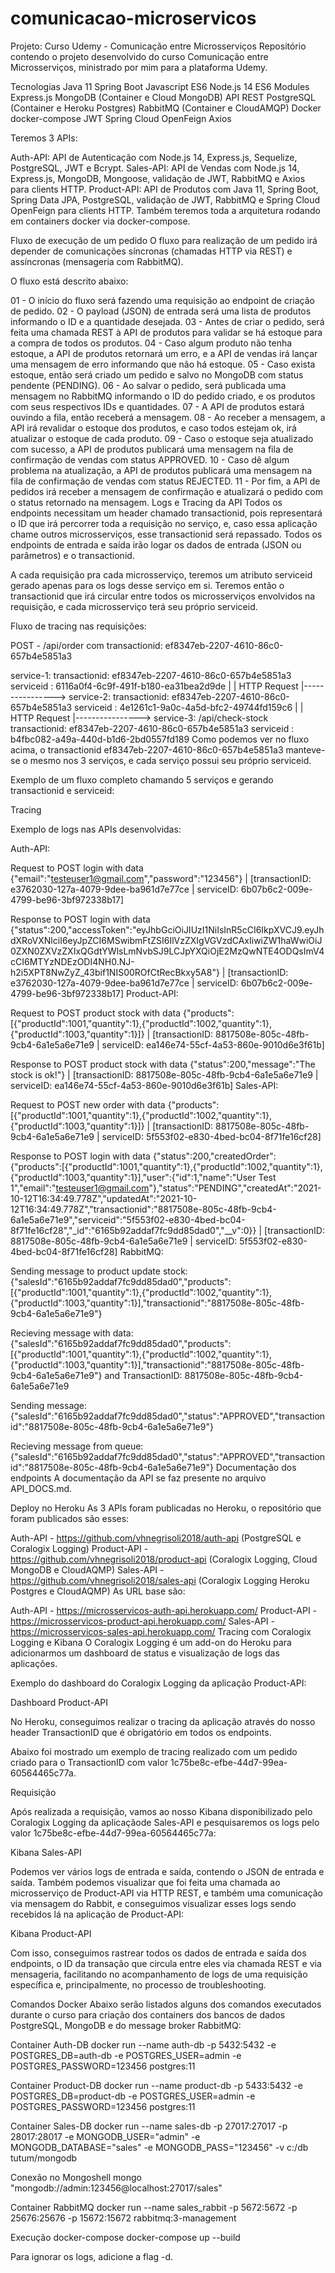 # comunicacao-microservicos
Projeto: Curso Udemy - Comunicação entre Microsserviços
Repositório contendo o projeto desenvolvido do curso Comunicação entre Microsserviços, ministrado por mim para a plataforma Udemy.

Tecnologias
Java 11
Spring Boot
Javascript ES6
Node.js 14
ES6 Modules
Express.js
MongoDB (Container e Cloud MongoDB)
API REST
PostgreSQL (Container e Heroku Postgres)
RabbitMQ (Container e CloudAMQP)
Docker
docker-compose
JWT
Spring Cloud OpenFeign
Axios

Teremos 3 APIs:

Auth-API: API de Autenticação com Node.js 14, Express.js, Sequelize, PostgreSQL, JWT e Bcrypt.
Sales-API: API de Vendas com Node.js 14, Express.js, MongoDB, Mongoose, validação de JWT, RabbitMQ e Axios para clients HTTP.
Product-API: API de Produtos com Java 11, Spring Boot, Spring Data JPA, PostgreSQL, validação de JWT, RabbitMQ e Spring Cloud OpenFeign para clients HTTP.
Também teremos toda a arquitetura rodando em containers docker via docker-compose.

Fluxo de execução de um pedido
O fluxo para realização de um pedido irá depender de comunicações síncronas (chamadas HTTP via REST) e assíncronas (mensageria com RabbitMQ).

O fluxo está descrito abaixo:

01 - O início do fluxo será fazendo uma requisição ao endpoint de criação de pedido.
02 - O payload (JSON) de entrada será uma lista de produtos informando o ID e a quantidade desejada.
03 - Antes de criar o pedido, será feita uma chamada REST à API de produtos para validar se há estoque para a compra de todos os produtos.
04 - Caso algum produto não tenha estoque, a API de produtos retornará um erro, e a API de vendas irá lançar uma mensagem de erro informando que não há estoque.
05 - Caso exista estoque, então será criado um pedido e salvo no MongoDB com status pendente (PENDING).
06 - Ao salvar o pedido, será publicada uma mensagem no RabbitMQ informando o ID do pedido criado, e os produtos com seus respectivos IDs e quantidades.
07 - A API de produtos estará ouvindo a fila, então receberá a mensagem.
08 - Ao receber a mensagem, a API irá revalidar o estoque dos produtos, e caso todos estejam ok, irá atualizar o estoque de cada produto.
09 - Caso o estoque seja atualizado com sucesso, a API de produtos publicará uma mensagem na fila de confirmação de vendas com status APPROVED.
10 - Caso dê algum problema na atualização, a API de produtos publicará uma mensagem na fila de confirmação de vendas com status REJECTED.
11 - Por fim, a API de pedidos irá receber a mensagem de confirmação e atualizará o pedido com o status retornado na mensagem.
Logs e Tracing da API
Todos os endpoints necessitam um header chamado transactionid, pois representará o ID que irá percorrer toda a requisição no serviço, e, caso essa aplicação chame outros microsserviços, esse transactionid será repassado. Todos os endpoints de entrada e saída irão logar os dados de entrada (JSON ou parâmetros) e o transactionid.

A cada requisição pra cada microsserviço, teremos um atributo serviceid gerado apenas para os logs desse serviço em si. Teremos então o transactionid que irá circular entre todos os microsserviços envolvidos na requisição, e cada microsserviço terá seu próprio serviceid.

Fluxo de tracing nas requisições:

POST - /api/order com transactionid: ef8347eb-2207-4610-86c0-657b4e5851a3

service-1:
transactionid: ef8347eb-2207-4610-86c0-657b4e5851a3
serviceid    : 6116a0f4-6c9f-491f-b180-ea31bea2d9de
|
| HTTP Request
|----------------> service-2:
                   transactionid: ef8347eb-2207-4610-86c0-657b4e5851a3
                   serviceid    : 4e1261c1-9a0c-4a5d-bfc2-49744fd159c6
                   |
                   | HTTP Request
                   |----------------> service-3: /api/check-stock
                                      transactionid: ef8347eb-2207-4610-86c0-657b4e5851a3
                                      serviceid    : b4fbc082-a49a-440d-b1d6-2bd0557fd189
Como podemos ver no fluxo acima, o transactionid ef8347eb-2207-4610-86c0-657b4e5851a3 manteve-se o mesmo nos 3 serviços, e cada serviço possui seu próprio serviceid.

Exemplo de um fluxo completo chamando 5 serviços e gerando transactionid e serviceid:

Tracing

Exemplo de logs nas APIs desenvolvidas:

Auth-API:

Request to POST login with data {"email":"testeuser1@gmail.com","password":"123456"} | [transactionID: e3762030-127a-4079-9dee-ba961d7e77ce | serviceID: 6b07b6c2-009e-4799-be96-3bf972338b17]

Response to POST login with data {"status":200,"accessToken":"eyJhbGciOiJIUzI1NiIsInR5cCI6IkpXVCJ9.eyJhdXRoVXNlciI6eyJpZCI6MSwibmFtZSI6IlVzZXIgVGVzdCAxIiwiZW1haWwiOiJ0ZXN0ZXVzZXIxQGdtYWlsLmNvbSJ9LCJpYXQiOjE2MzQwNTE4ODQsImV4cCI6MTYzNDEzODI4NH0.NJ-h2i5XPT8NwZyZ_43bif1NIS00ROfCtRecBkxy5A8"} | [transactionID: e3762030-127a-4079-9dee-ba961d7e77ce | serviceID: 6b07b6c2-009e-4799-be96-3bf972338b17]
Product-API:

Request to POST product stock with data {"products":[{"productId":1001,"quantity":1},{"productId":1002,"quantity":1},{"productId":1003,"quantity":1}]} | [transactionID: 8817508e-805c-48fb-9cb4-6a1e5a6e71e9 | serviceID: ea146e74-55cf-4a53-860e-9010d6e3f61b]

Response to POST product stock with data {"status":200,"message":"The stock is ok!"} | [transactionID: 8817508e-805c-48fb-9cb4-6a1e5a6e71e9 | serviceID: ea146e74-55cf-4a53-860e-9010d6e3f61b]
Sales-API:

Request to POST new order with data {"products":[{"productId":1001,"quantity":1},{"productId":1002,"quantity":1},{"productId":1003,"quantity":1}]} | [transactionID: 8817508e-805c-48fb-9cb4-6a1e5a6e71e9 | serviceID: 5f553f02-e830-4bed-bc04-8f71fe16cf28]

Response to POST login with data {"status":200,"createdOrder":{"products":[{"productId":1001,"quantity":1},{"productId":1002,"quantity":1},{"productId":1003,"quantity":1}],"user":{"id":1,"name":"User Test 1","email":"testeuser1@gmail.com"},"status":"PENDING","createdAt":"2021-10-12T16:34:49.778Z","updatedAt":"2021-10-12T16:34:49.778Z","transactionid":"8817508e-805c-48fb-9cb4-6a1e5a6e71e9","serviceid":"5f553f02-e830-4bed-bc04-8f71fe16cf28","_id":"6165b92addaf7fc9dd85dad0","__v":0}} | [transactionID: 8817508e-805c-48fb-9cb4-6a1e5a6e71e9 | serviceID: 5f553f02-e830-4bed-bc04-8f71fe16cf28]
RabbitMQ:

Sending message to product update stock: {"salesId":"6165b92addaf7fc9dd85dad0","products":[{"productId":1001,"quantity":1},{"productId":1002,"quantity":1},{"productId":1003,"quantity":1}],"transactionid":"8817508e-805c-48fb-9cb4-6a1e5a6e71e9"}

Recieving message with data: {"salesId":"6165b92addaf7fc9dd85dad0","products":[{"productId":1001,"quantity":1},{"productId":1002,"quantity":1},{"productId":1003,"quantity":1}],"transactionid":"8817508e-805c-48fb-9cb4-6a1e5a6e71e9"} and TransactionID: 8817508e-805c-48fb-9cb4-6a1e5a6e71e9

Sending message: {"salesId":"6165b92addaf7fc9dd85dad0","status":"APPROVED","transactionid":"8817508e-805c-48fb-9cb4-6a1e5a6e71e9"}

Recieving message from queue: {"salesId":"6165b92addaf7fc9dd85dad0","status":"APPROVED","transactionid":"8817508e-805c-48fb-9cb4-6a1e5a6e71e9"}
Documentação dos endpoints
A documentação da API se faz presente no arquivo API_DOCS.md.

Deploy no Heroku
As 3 APIs foram publicadas no Heroku, o repositório que foram publicados são esses:

Auth-API - https://github.com/vhnegrisoli2018/auth-api (PostgreSQL e Coralogix Logging)
Product-API - https://github.com/vhnegrisoli2018/product-api (Coralogix Logging, Cloud MongoDB e CloudAQMP)
Sales-API - https://github.com/vhnegrisoli2018/sales-api (Coralogix Logging Heroku Postgres e CloudAQMP)
As URL base são:

Auth-API - https://microsservicos-auth-api.herokuapp.com/
Product-API - https://microsservicos-product-api.herokuapp.com/
Sales-API - https://microsservicos-sales-api.herokuapp.com/
Tracing com Coralogix Logging e Kibana
O Coralogix Logging é um add-on do Heroku para adicionarmos um dashboard de status e visualização de logs das aplicações.

Exemplo do dashboard do Coralogix Logging da aplicação Product-API:

Dashboard Product-API

No Heroku, conseguimos realizar o tracing da aplicação através do nosso header TransactionID que é obrigatório em todos os endpoints.

Abaixo foi mostrado um exemplo de tracing realizado com um pedido criado para o TransactionID com valor 1c75be8c-efbe-44d7-99ea-60564465c77a.

Requisição

Após realizada a requisição, vamos ao nosso Kibana disponibilizado pelo Coralogix Logging da aplicaçãode Sales-API e pesquisaremos os logs pelo valor 1c75be8c-efbe-44d7-99ea-60564465c77a:

Kibana Sales-API

Podemos ver vários logs de entrada e saída, contendo o JSON de entrada e saída. Também podemos visualizar que foi feita uma chamada ao microsserviço de Product-API via HTTP REST, e também uma comunicação via mensagem do Rabbit, e conseguimos visualizar esses logs sendo recebidos lá na aplicação de Product-API:

Kibana Product-API

Com isso, conseguimos rastrear todos os dados de entrada e saída dos endpoints, o ID da transação que circula entre eles via chamada REST e via mensageria, facilitando no acompanhamento de logs de uma requisição específica e, principalmente, no processo de troubleshooting.

Comandos Docker
Abaixo serão listados alguns dos comandos executados durante o curso para criação dos containers dos bancos de dados PostgreSQL, MongoDB e do message broker RabbitMQ:

Container Auth-DB
docker run --name auth-db -p 5432:5432 -e POSTGRES_DB=auth-db -e POSTGRES_USER=admin -e POSTGRES_PASSWORD=123456 postgres:11

Container Product-DB
docker run --name product-db -p 5433:5432 -e POSTGRES_DB=product-db -e POSTGRES_USER=admin -e POSTGRES_PASSWORD=123456 postgres:11

Container Sales-DB
docker run --name sales-db -p 27017:27017 -p 28017:28017 -e MONGODB_USER="admin" -e MONGODB_DATABASE="sales" -e MONGODB_PASS="123456" -v c:/db tutum/mongodb

Conexão no Mongoshell
mongo "mongodb://admin:123456@localhost:27017/sales"

Container RabbitMQ
docker run --name sales_rabbit -p 5672:5672 -p 25676:25676 -p 15672:15672 rabbitmq:3-management

Execução docker-compose
docker-compose up --build

Para ignorar os logs, adicione a flag -d.
